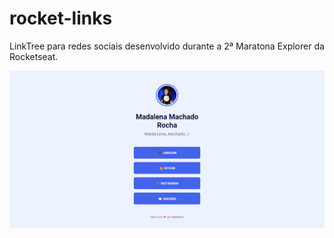 # rocket-links
LinkTree para redes sociais desenvolvido durante a 2ª Maratona Explorer da Rocketseat.

![Projeto "Rocket Links"](https://github.com/madalena-rocha/rocket-links/blob/main/assets/rocket-links.png)
